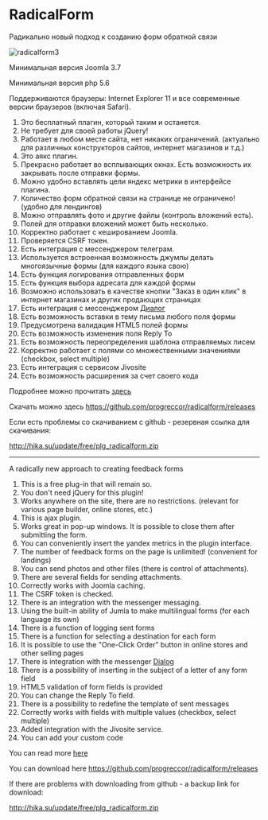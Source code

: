 # RadicalForm
Радикально новый подход к созданию форм обратной связи

![radicalform3](https://user-images.githubusercontent.com/3103677/43738282-b08d2e3e-99cc-11e8-9e70-ce565f0a0e79.png)

Минимальная версия Joomla 3.7

Минимальная версия php 5.6

Поддерживаются браузеры: Internet Explorer 11 и все современные версии браузеров (включая Safari).

1. Это бесплатный плагин, который таким и останется.
1. Не требует для своей работы jQuery!
1. Работает в любом месте сайта, нет никаких ограничений. (актуально для различных конструкторов сайтов, интернет магазинов и т.д.)
1. Это аякс плагин.
1. Прекрасно работает во всплывающих окнах. Есть возможность их закрывать после отправки формы.
1. Можно удобно вставлять цели яндекс метрики в интерфейсе плагина.
1. Количество форм обратной связи на странице не ограничено! (удобно для лендингов)
1. Можно отправлять фото и другие файлы (контроль вложений есть).
1. Полей для отправки вложений может быть несколько.
1. Корректно работает с кешированием Joomla.
1. Проверяется CSRF токен.
1. Есть интеграция с мессенджером телеграм.
1. Используется встроенная возможность джумлы делать многоязычные формы (для каждого языка свою)
1. Есть функция логирования отправленных форм
1. Есть функция выбора адресата для каждой формы
1. Возможно использовать в качестве кнопки "Заказ в один клик" в интернет магазинах и других продающих страницах
1. Есть интеграция с мессенджером [Диалог](https://dlg.im/ru/download/)
1. Есть возможность вставки в тему письма любого поля формы
1. Предусмотрена валидация HTML5 полей формы
1. Есть возможность изменения поля Reply To
1. Есть возможность переопределения шаблона отправляемых писем
1. Корректно работает с полями со множественными значениями (checkbox, select multiple)
1. Есть интеграция с сервисом Jivosite
1. Есть возможность расширения за счет своего кода




Подробнее можно прочитать [здесь](https://hika.su/rasshireniya/radical-form)

Скачать можно здесь https://github.com/progreccor/radicalform/releases

Если есть проблемы со скачиванием с github - резервная ссылка для скачивания:

http://hika.su/update/free/plg_radicalform.zip

---

A radically new approach to creating feedback forms

1. This is a free plug-in that will remain so.
1. You don't need jQuery for this plugin!
1. Works anywhere on the site, there are no restrictions. (relevant for various page builder, online stores, etc.)
1. This is ajax plugin.
1. Works great in pop-up windows. It is possible to close them after submitting the form.
1. You can conveniently insert the yandex metrics in the plugin interface.
1. The number of feedback forms on the page is unlimited! (convenient for landings)
1. You can send photos and other files (there is control of attachments).
1. There are several fields for sending attachments.
1. Correctly works with Joomla caching.
1. The CSRF token is checked.
1. There is an integration with the messenger messaging.
1. Using the built-in ability of Jumla to make multilingual forms (for each language its own)
1. There is a function of logging sent forms
1. There is a function for selecting a destination for each form
1. It is possible to use the "One-Click Order" button in online stores and other selling pages
1. There is integration with the messenger [Dialog](https://dlg.im/en/download/)
1. There is a possibility of inserting in the subject of a letter of any form field
1. HTML5 validation of form fields is provided
1. You can change the Reply To field.
1. There is a possibility to redefine the template of sent messages
1. Correctly works with fields with multiple values (checkbox, select multiple)
1. Added integration with the Jivosite service.
1. You can add your custom code




You can read more [here](https://hika.su/rasshireniya/radical-form)

You can download here https://github.com/progreccor/radicalform/releases

If there are problems with downloading from github - a backup link for download:

http://hika.su/update/free/plg_radicalform.zip
